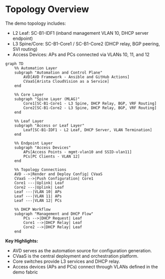 # Topology Overview

The demo topology includes:

- L2 Leaf: SC-B1-IDF1 (inband management VLAN 10, DHCP server endpoint)
- L3 Spine/Core: SC-B1-Core1 / SC-B1-Core2 (DHCP relay, BGP peering, SVI routing)
- Access Devices: APs and PCs connected via VLANs 10, 11, and 12

```mermaid
graph TD
    %% Automation Layer
    subgraph "Automation and Control Plane"
        AVD[AVD Framework - Ansible and GitHub Actions]
        CVaaS[Arista CloudVision as a Service]
    end

    %% Core Layer
    subgraph "Spine Layer (MLAG)"
        Core1[SC-B1-Core1 - L3 Spine, DHCP Relay, BGP, VRF Routing]
        Core2[SC-B1-Core2 - L3 Spine, DHCP Relay, BGP, VRF Routing]
    end

    %% Leaf Layer
    subgraph "Access or Leaf Layer"
        Leaf[SC-B1-IDF1 - L2 Leaf, DHCP Server, VLAN Termination]
    end

    %% Endpoint Layer
    subgraph "Access Devices"
        APs[Access Points - mgmt-vlan10 and SSID-vlan11]
        PCs[PC Clients - VLAN 12]
    end

    %% Topology Connections
    AVD -->|Render and Deploy Config| CVaaS
    CVaaS -->|Push Configuration| Core1
    Core1 ---|Uplink| Leaf
    Core2 ---|Uplink| Leaf
    Leaf ---|VLAN 10| APs
    Leaf ---|VLAN 11| APs
    Leaf ---|VLAN 12| PCs

    %% DHCP Workflow
    subgraph "Management and DHCP Flow"
        PCs -->|DHCP Request| Leaf
        Core1 -->|DHCP Relay| Leaf
        Core2 -->|DHCP Relay| Leaf
    end
```

**Key Highlights:**

- AVD serves as the automation source for configuration generation.
- CVaaS is the central deployment and orchestration platform.
- Core switches provide L3 services and DHCP relay.
- Access devices (APs and PCs) connect through VLANs defined in the demo fabric
